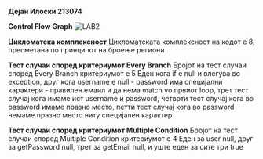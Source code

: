 **Дејан Илоски 213074**

**Control Flow Graph**
![LAB2](https://github.com/dejan-i/SI_2023_lab2_213074/assets/130294632/3b4749c1-6be0-4549-93b3-fae40705c73f)


**Цикломатска комплексност**
  Цикломатската комплексност на кодот е 8, пресметана по принципот на броење региони

**Тест случаи според критериумот Every Branch**
  Бројот на тест случаи според Every Branch критериумот е 5
    Еден кога if e null и влегува во exception, друг кога username e null - password има специјални карактери - правилен емаил и да нема match vo првиот loop, трет тест случај кога имаме ист username и password, четврти тест случај кога во password имаме празно место, петти тест случај кога во password немаме празно место ниту специјален карактер
   
   
   **Тест случаи според критериумот Multiple Condition**
    Бројот на тест случаи според Multiple Condition критериумот е 4
      Еден за user null, друг за getPassword null, трет за getEmail null, и уште еден за сите три true
